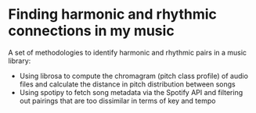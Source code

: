 # Finding harmonic and rhythmic connections in my music

A set of methodologies to identify harmonic and rhythmic pairs in a music library:
- Using librosa to compute the chromagram (pitch class profile) of audio files and calculate the distance in pitch distribution between songs
- Using spotipy to fetch song metadata via the Spotify API and filtering out pairings that are too dissimilar in terms of key and tempo

